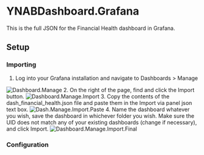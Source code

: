 # YNABDashboard.Grafana

This is the full JSON for the Financial Health dashboard in Grafana.

## Setup

### Importing

1. Log into your Grafana installation and navigate to Dashboards > Manage

![Dashboard.Manage](https://imgur.com/rb6KCnx.png)
2. On the right of the page, find and click the Import button.
![Dashboard.Manage.Import](https://imgur.com/Bq8Xsz0.png)
3. Copy the contents of the dash_financial_health.json file and paste them in the Import via panel json text box.
![Dash.Manage.Import.Paste](https://imgur.com/b9wDMFQ.png)
4. Name the dashboard whatever you wish, save the dashboard in whichever folder you wish.  Make sure the UID does not match any of your existing dashboards (change if necessary), and click Import.
![Dashboard.Manage.Import.Final](https://imgur.com/b9wDMFQ.png)

### Configuration
